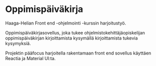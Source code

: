 # Oppimispäiväkirja

Haaga-Helian Front end -ohjelmointi -kurssin harjoitustyö.

Oppimispäiväkirjasovellus, joka tukee ohjelmistokehittäjäopiskelijan oppimispäiväkirjan kirjoittamista kysymällä kirjoittamista tukevia kysymyksiä.

Projektin pääfocus harjoitella rakentamaan front end sovellus käyttäen Reactia ja Material UI:ta. 
